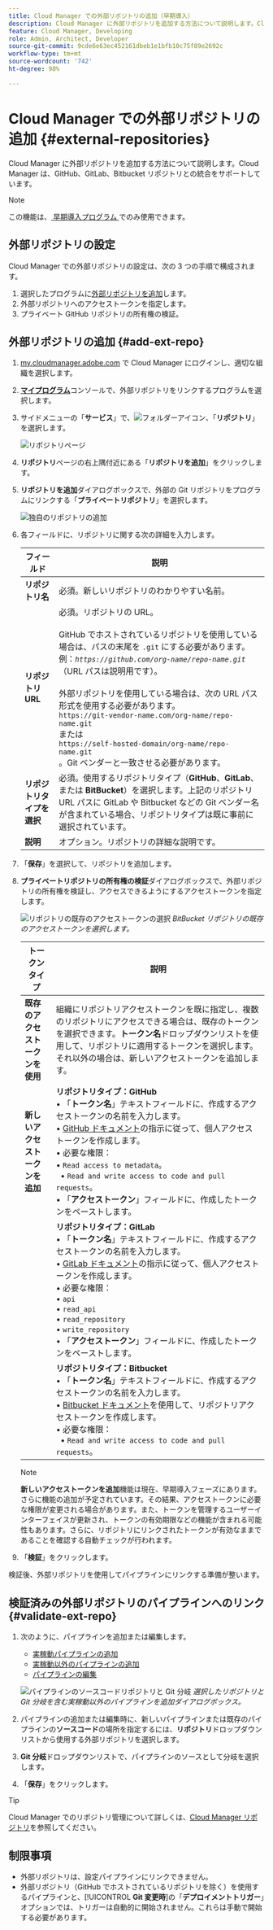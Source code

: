```yaml
---
title: Cloud Manager での外部リポジトリの追加（早期導入）
description: Cloud Manager に外部リポジトリを追加する方法について説明します。Cloud Manager は、GitHub、GitLab、Bitbucket リポジトリとの統合をサポートしています。
feature: Cloud Manager, Developing
role: Admin, Architect, Developer
source-git-commit: 9cde6e63ec452161dbeb1e1bfb10c75f89e2692c
workflow-type: tm+mt
source-wordcount: '742'
ht-degree: 98%

---
```



# Cloud Manager での外部リポジトリの追加 {#external-repositories}

Cloud Manager に外部リポジトリを追加する方法について説明します。Cloud Manager は、GitHub、GitLab、Bitbucket リポジトリとの統合をサポートしています。

>[!NOTE]
>
>この機能は、[ 早期導入プログラム ](/help/implementing/cloud-manager/release-notes/current.md#early-adoption) でのみ使用できます。

## 外部リポジトリの設定

Cloud Manager での外部リポジトリの設定は、次の 3 つの手順で構成されます。

1. 選択したプログラムに[外部リポジトリを追加](#add-external-repo)します。
1. 外部リポジトリへのアクセストークンを指定します。
1. プライベート GitHub リポジトリの所有権の検証。


## 外部リポジトリの追加 {#add-ext-repo}

1. [my.cloudmanager.adobe.com](https://my.cloudmanager.adobe.com/) で Cloud Manager にログインし、適切な組織を選択します。

1. **[マイプログラム](/help/implementing/cloud-manager/navigation.md#my-programs)**&#x200B;コンソールで、外部リポジトリをリンクするプログラムを選択します。

1. サイドメニューの「**サービス**」で、![フォルダーアイコン](https://spectrum.adobe.com/static/icons/workflow_18/Smock_Folder_18_N.svg)、「**リポジトリ**」を選択します。

   ![リポジトリページ](/help/implementing/cloud-manager/managing-code/assets/repositories-tab.png)

1. **リポジトリ**&#x200B;ページの右上隅付近にある「**リポジトリを追加**」をクリックします。

1. **リポジトリを追加**&#x200B;ダイアログボックスで、外部の Git リポジトリをプログラムにリンクする「**プライベートリポジトリ**」を選択します。

   ![独自のリポジトリの追加](/help/implementing/cloud-manager/managing-code/assets/repositories-private-repo-type.png)

1. 各フィールドに、リポジトリに関する次の詳細を入力します。

   | フィールド | 説明 |
   | --- | --- |
   | **リポジトリ名** | 必須。新しいリポジトリのわかりやすい名前。 |
   | **リポジトリ URL** | 必須。リポジトリの URL。<br><br>GitHub でホストされているリポジトリを使用している場合は、パスの末尾を `.git` にする必要があります。<br>例：*`https://github.com/org-name/repo-name.git`*（URL パスは説明用です）。<br><br>外部リポジトリを使用している場合は、次の URL パス形式を使用する必要があります。<br>`https://git-vendor-name.com/org-name/repo-name.git`<br> または <br>`https://self-hosted-domain/org-name/repo-name.git`<br>。Git ベンダーと一致させる必要があります。 |
   | **リポジトリタイプを選択** | 必須。使用するリポジトリタイプ（**GitHub**、**GitLab**、または **BitBucket**）を選択します。上記のリポジトリ URL パスに GitLab や Bitbucket などの Git ベンダー名が含まれている場合、リポジトリタイプは既に事前に選択されています。 |
   | **説明** | オプション。リポジトリの詳細な説明です。 |

1. 「**保存**」を選択して、リポジトリを追加します。

1. **プライベートリポジトリの所有権の検証**&#x200B;ダイアログボックスで、外部リポジトリの所有権を検証し、アクセスできるようにするアクセストークンを指定します。

   ![リポジトリの既存のアクセストークンの選択](/help/implementing/cloud-manager/managing-code/assets/repositories-exisiting-access-token.png)
   *BitBucket リポジトリの既存のアクセストークンを選択します。*

   | トークンタイプ | 説明 |
   | --- | --- |
   | **既存のアクセストークンを使用** | 組織にリポジトリアクセストークンを既に指定し、複数のリポジトリにアクセスできる場合は、既存のトークンを選択できます。**トークン名**&#x200B;ドロップダウンリストを使用して、リポジトリに適用するトークンを選択します。それ以外の場合は、新しいアクセストークンを追加します。 |
   | **新しいアクセストークンを追加** | **リポジトリタイプ：GitHub**<br>• 「**トークン名**」テキストフィールドに、作成するアクセストークンの名前を入力します。<br>• [GitHub ドキュメント](https://docs.github.com/ja/enterprise-server@3.14/authentication/keeping-your-account-and-data-secure/managing-your-personal-access-tokens)の指示に従って、個人アクセストークンを作成します。<br>• 必要な権限：<br>  • `Read access to metadata`。<br>  • `Read and write access to code and pull requests`。<br>• 「**アクセストークン**」フィールドに、作成したトークンをペーストします。 |
   |  | **リポジトリタイプ：GitLab**<br>• 「**トークン名**」テキストフィールドに、作成するアクセストークンの名前を入力します。<br>• [GitLab ドキュメント](https://docs.gitlab.com/ee/user/profile/personal_access_tokens.html)の指示に従って、個人アクセストークンを作成します。<br>• 必要な権限：<br>  • `api`<br>  • `read_api`<br>  • `read_repository`<br>  • `write_repository`<br>• 「**アクセストークン**」フィールドに、作成したトークンをペーストします。 |
   |  | **リポジトリタイプ：Bitbucket**<br>• 「**トークン名**」テキストフィールドに、作成するアクセストークンの名前を入力します。<br>• [Bitbucket ドキュメント](https://support.atlassian.com/bitbucket-cloud/docs/create-a-repository-access-token/)を使用して、リポジトリアクセストークンを作成します。<br>• 必要な権限：<br>  • `Read and write access to code and pull requests`。 |

   >[!NOTE]
   >
   >**新しいアクセストークンを追加**&#x200B;機能は現在、早期導入フェーズにあります。さらに機能の追加が予定されています。その結果、アクセストークンに必要な権限が変更される場合があります。また、トークンを管理するユーザーインターフェイスが更新され、トークンの有効期限などの機能が含まれる可能性もあります。さらに、リポジトリにリンクされたトークンが有効なままであることを確認する自動チェックが行われます。

1. 「**検証**」をクリックします。

検証後、外部リポジトリを使用してパイプラインにリンクする準備が整います。

## 検証済みの外部リポジトリのパイプラインへのリンク {#validate-ext-repo}

1. 次のように、パイプラインを追加または編集します。
   * [実稼動パイプラインの追加](/help/implementing/cloud-manager/configuring-pipelines/configuring-production-pipelines.md)
   * [実稼動以外のパイプラインの追加](/help/implementing/cloud-manager/configuring-pipelines/configuring-non-production-pipelines.md)
   * [パイプラインの編集](/help/implementing/cloud-manager/configuring-pipelines/managing-pipelines.md#editing-pipelines)

   ![パイプラインのソースコードリポジトリと Git 分岐](/help/implementing/cloud-manager/managing-code/assets/pipeline-repo-gitbranch.png)
   *選択したリポジトリと Git 分岐を含む実稼動以外のパイプラインを追加ダイアログボックス。*

1. パイプラインの追加または編集時に、新しいパイプラインまたは既存のパイプラインの&#x200B;**ソースコード**&#x200B;の場所を指定するには、**リポジトリ**&#x200B;ドロップダウンリストから使用する外部リポジトリを選択します。

1. **Git 分岐**&#x200B;ドロップダウンリストで、パイプラインのソースとして分岐を選択します。

1. 「**保存**」をクリックします。


>[!TIP]
>
>Cloud Manager でのリポジトリ管理について詳しくは、[Cloud Manager リポジトリ](/help/implementing/cloud-manager/managing-code/managing-repositories.md)を参照してください。


## 制限事項

* 外部リポジトリは、設定パイプラインにリンクできません。
* 外部リポジトリ（GitHub でホストされているリポジトリを除く）を使用するパイプラインと、[!UICONTROL **Git 変更時**]&#x200B;の「**デプロイメントトリガー**」オプションでは、トリガーは自動的に開始されません。これらは手動で開始する必要があります。




